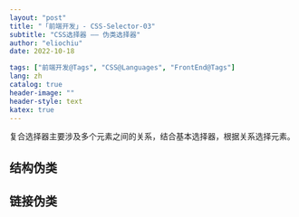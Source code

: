 ```yaml
---
layout: "post"
title: "「前端开发」- CSS-Selector-03"
subtitle: "CSS选择器 —— 伪类选择器"
author: "eliochiu"
date: 2022-10-18

tags: ["前端开发@Tags", "CSS@Languages", "FrontEnd@Tags"]
lang: zh
catalog: true
header-image: ""
header-style: text
katex: true
---
```





复合选择器主要涉及多个元素之间的关系，结合基本选择器，根据关系选择元素。

## 结构伪类



## 链接伪类



